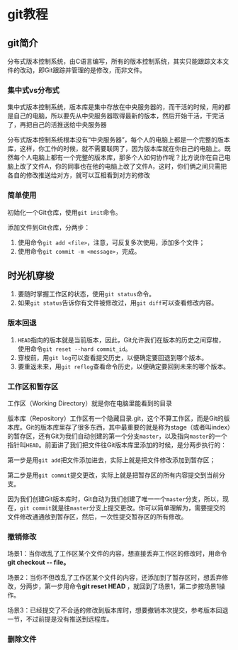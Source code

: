 # git教程

## git简介

分布式版本控制系统，由C语言编写，所有的版本控制系统，其实只能跟踪文本文件的改动，即Git跟踪并管理的是修改，而非文件。

### 集中式vs分布式

集中式版本控制系统，版本库是集中存放在中央服务器的，而干活的时候，用的都是自己的电脑，所以要先从中央服务器取得最新的版本，然后开始干活，干完活了，再把自己的活推送给中央服务器

分布式版本控制系统根本没有“中央服务器”，每个人的电脑上都是一个完整的版本库，这样，你工作的时候，就不需要联网了，因为版本库就在你自己的电脑上。既然每个人电脑上都有一个完整的版本库，那多个人如何协作呢？比方说你在自己电脑上改了文件A，你的同事也在他的电脑上改了文件A，这时，你们俩之间只需把各自的修改推送给对方，就可以互相看到对方的修改

### 简单使用

初始化一个Git仓库，使用`git init`命令。

添加文件到Git仓库，分两步：

1. 使用命令`git add <file>`，注意，可反复多次使用，添加多个文件；
2. 使用命令`git commit -m <message>`，完成。

## 时光机穿梭

1. 要随时掌握工作区的状态，使用`git status`命令。
2. 如果`git status`告诉你有文件被修改过，用`git diff`可以查看修改内容。

### 版本回退

1. `HEAD`指向的版本就是当前版本，因此，Git允许我们在版本的历史之间穿梭，使用命令`git reset --hard commit_id`。
2. 穿梭前，用`git log`可以查看提交历史，以便确定要回退到哪个版本。
3. 要重返未来，用`git reflog`查看命令历史，以便确定要回到未来的哪个版本。

### 工作区和暂存区

工作区（Working Directory）就是你在电脑里能看到的目录

版本库（Repository）工作区有一个隐藏目录.git，这个不算工作区，而是Git的版本库。Git的版本库里存了很多东西，其中最重要的就是称为stage（或者叫index）的暂存区，还有Git为我们自动创建的第一个分支`master`，以及指向`master`的一个指针叫`HEAD`。前面讲了我们把文件往Git版本库里添加的时候，是分两步执行的：

第一步是用`git add`把文件添加进去，实际上就是把文件修改添加到暂存区；

第二步是用`git commit`提交更改，实际上就是把暂存区的所有内容提交到当前分支。

因为我们创建Git版本库时，Git自动为我们创建了唯一一个`master`分支，所以，现在，`git commit`就是往`master`分支上提交更改。你可以简单理解为，需要提交的文件修改通通放到暂存区，然后，一次性提交暂存区的所有修改。

### 撤销修改

场景1：当你改乱了工作区某个文件的内容，想直接丢弃工作区的修改时，用命令**git checkout -- file。**

场景2：当你不但改乱了工作区某个文件的内容，还添加到了暂存区时，想丢弃修改，分两步，第一步用命令**git reset HEAD <file>**，就回到了场景1，第二步按场景1操作。

场景3：已经提交了不合适的修改到版本库时，想要撤销本次提交，参考版本回退一节，不过前提是没有推送到远程库。

### 删除文件

